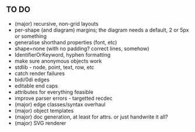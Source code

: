 TO DO
-----

* (major) recursive, non-grid layouts
* per-shape (and diagram) margins; the diagram needs a default, 2 or 5px or something
* generalise shorthand properties (font, etc)
* shape=none (with no padding? correct lines, somehow)
* IdentifierOrKeyword, hyphen formatting
* make sure anonymous objects work
* stdlib - node, point, text, row, etc
* catch render failures
* bidi/0di edges
* editable end caps
* attributes for everything feasible
* improve parser errors - targetted recdec
* (major) edge classes/syntax overhaul
* (major) object templates
* (major) doc generation, at least for attrs. or just handwrite it all?
* (major) SVG renderer